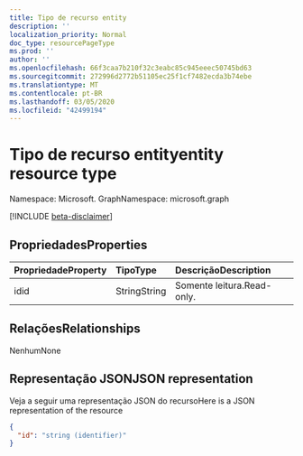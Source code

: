 ```yaml
---
title: Tipo de recurso entity
description: ''
localization_priority: Normal
doc_type: resourcePageType
ms.prod: ''
author: ''
ms.openlocfilehash: 66f3caa7b210f32c3eabc85c945eeec50745bd63
ms.sourcegitcommit: 272996d2772b51105ec25f1cf7482ecda3b74ebe
ms.translationtype: MT
ms.contentlocale: pt-BR
ms.lasthandoff: 03/05/2020
ms.locfileid: "42499194"
---
```

# <a name="entity-resource-type"></a><span data-ttu-id="83ce2-102">Tipo de recurso entity</span><span class="sxs-lookup"><span data-stu-id="83ce2-102">entity resource type</span></span>

<span data-ttu-id="83ce2-103">Namespace: Microsoft. Graph</span><span class="sxs-lookup"><span data-stu-id="83ce2-103">Namespace: microsoft.graph</span></span>

[!INCLUDE [beta-disclaimer](../../includes/beta-disclaimer.md)]

## <a name="properties"></a><span data-ttu-id="83ce2-104">Propriedades</span><span class="sxs-lookup"><span data-stu-id="83ce2-104">Properties</span></span>
| <span data-ttu-id="83ce2-105">Propriedade</span><span class="sxs-lookup"><span data-stu-id="83ce2-105">Property</span></span> | <span data-ttu-id="83ce2-106">Tipo</span><span class="sxs-lookup"><span data-stu-id="83ce2-106">Type</span></span>  | <span data-ttu-id="83ce2-107">Descrição</span><span class="sxs-lookup"><span data-stu-id="83ce2-107">Description</span></span> |
|:---------|:------|:------------|
|<span data-ttu-id="83ce2-108">id</span><span class="sxs-lookup"><span data-stu-id="83ce2-108">id</span></span>        |<span data-ttu-id="83ce2-109">String</span><span class="sxs-lookup"><span data-stu-id="83ce2-109">String</span></span> | <span data-ttu-id="83ce2-110">Somente leitura.</span><span class="sxs-lookup"><span data-stu-id="83ce2-110">Read-only.</span></span>  |

## <a name="relationships"></a><span data-ttu-id="83ce2-111">Relações</span><span class="sxs-lookup"><span data-stu-id="83ce2-111">Relationships</span></span>
<span data-ttu-id="83ce2-112">Nenhum</span><span class="sxs-lookup"><span data-stu-id="83ce2-112">None</span></span>

## <a name="json-representation"></a><span data-ttu-id="83ce2-113">Representação JSON</span><span class="sxs-lookup"><span data-stu-id="83ce2-113">JSON representation</span></span>

<span data-ttu-id="83ce2-114">Veja a seguir uma representação JSON do recurso</span><span class="sxs-lookup"><span data-stu-id="83ce2-114">Here is a JSON representation of the resource</span></span>

<!-- {
  "blockType": "resource",
  "abstract": "true",
  "keyProperty": "id",
  "optionalProperties": [

  ],
  "@odata.type": "microsoft.graph.entity"
}-->
```json
{
  "id": "string (identifier)"
}
```

<!-- uuid: 8fcb5dbc-d5aa-4681-8e31-b001d5168d79
2015-10-25 14:57:30 UTC -->
<!--
{
  "type": "#page.annotation",
  "description": "entity resource",
  "keywords": "",
  "section": "documentation",
  "tocPath": "",
  "suppressions": []
}
-->
